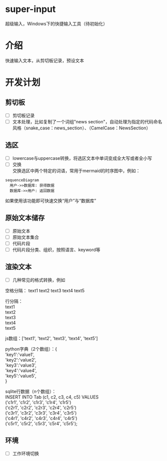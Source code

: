 # super-input
超级输入，Windows下的快捷输入工具（待初始化）
# 介绍
快速输入文本，从剪切板记录，预设文本
# 开发计划
## 剪切板
- [ ] 剪切板记录
- [ ] 文本处理，比如复制了一个词组"news section"，自动处理为指定的代码命名风格（snake_case：news_section）、（CamelCase：NewsSection）
## 选区
- [ ] lowercase与uppercase转换，将选区文本中单词变成全大写或者全小写   
- [ ] 交换  
交换选区中两个特定的词语，常用于mermaid的时序图中，例如：  
```mermind
sequenceDiagram
  用户->>数据库: 获得数据  
  数据库->>用户: 返回数据  
```
如果使用该功能即可快速交换“用户”与“数据库”  
## 原始文本储存
- [ ] 原始文本
- [ ] 原始文本集合
- [ ] 代码片段
- [ ] 代码片段分类、组织，按照语言、keyword等
## 渲染文本
- [ ] 几种常见的格式转换，例如 


空格分隔：
text1  text2  text3 text4  text5  
 

行分隔：  
text1  
text2  
text3  
text4  
text5  


js数组：['text1', 'text2', 'text3', 'text4', 'text5'] 

python字典（2个数组）：{  
'key1':'value1',  
'key2':'value2',  
'key3':'value3',  
'key4':'value4',  
'key5':'value5',  
}

sqlite行数据（n个数组）：  
INSERT INTO Tab (c1, c2, c3, c4, c5) VALUES  
('c1r1', 'c1r2', 'c1r3', 'c1r4', 'c1r5')  
('c2r1', 'c2r2', 'c2r3', 'c2r4', 'c2r5')  
('c3r1', 'c3r2', 'c3r3', 'c3r4', 'c3r5')  
('c4r1', 'c4r2', 'c4r3', 'c4r4', 'c4r5')  
('c5r1', 'c5r2', 'c5r3', 'c5r4', 'c5r5');



## 环境
- [ ] 工作环境切换
